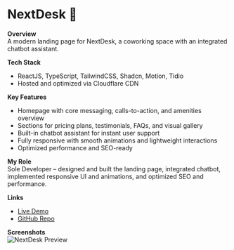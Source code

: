 # NextDesk 🏢

**Overview**  
A modern landing page for NextDesk, a coworking space with an integrated chatbot assistant.

**Tech Stack**  
- ReactJS, TypeScript, TailwindCSS, Shadcn, Motion, Tidio  
- Hosted and optimized via Cloudflare CDN

**Key Features**  
- Homepage with core messaging, calls-to-action, and amenities overview  
- Sections for pricing plans, testimonials, FAQs, and visual gallery  
- Built-in chatbot assistant for instant user support  
- Fully responsive with smooth animations and lightweight interactions  
- Optimized performance and SEO-ready

**My Role**  
Sole Developer – designed and built the landing page, integrated chatbot, implemented responsive UI and animations, and optimized SEO and performance.

**Links**  
- [Live Demo](https://nextdesk.henrydaoteam.workers.dev/)  
- [GitHub Repo](https://github.com/henrydaoo/nextdesk)  

**Screenshots**  
![NextDesk Preview](https://ik.imagekit.io/henrydaoo/portfolio/projects/thumbnail-4.png?updatedAt=1753694456639)
